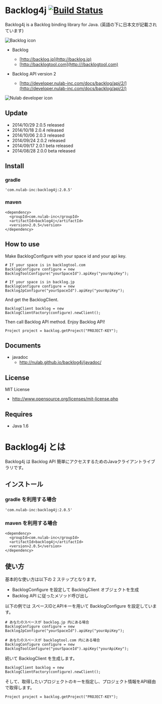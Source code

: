 # Backlog4j [![Build Status](https://travis-ci.org/nulab/backlog4j.svg?branch=master)](https://travis-ci.org/nulab/backlog4j)

Backlog4j is a Backlog binding library for Java.
(英語の下に日本文が記載されています)

![Backlog icon](https://raw.githubusercontent.com/nulab/backlog4j/master/icon.png)

* Backlog 
    * [http://backlog.jp](http://backlog.jp)
    * [http://backlogtool.com](http:///backlogtool.com)

* Backlog API version 2
    * [http://developer.nulab-inc.com/docs/backlog/api/2/](http://developer.nulab-inc.com/docs/backlog/api/2/)

![Nulab developer icon](https://raw.githubusercontent.com/nulab/backlog4j/master/dev_icon.png)

## Update
* 2014/10/29 2.0.5 released
* 2014/10/18 2.0.4 released
* 2014/10/06 2.0.3 released
* 2014/09/24 2.0.2 released
* 2014/09/17 2.0.1 beta released
* 2014/08/28 2.0.0 beta released

## Install

### gradle

    'com.nulab-inc:backlog4j:2.0.5'

### maven

    <dependency>
      <groupId>com.nulab-inc</groupId>
      <artifactId>backlog4j</artifactId>
      <version>2.0.5</version>
    </dependency>

## How to use
Make BacklogConfigure with your space id and your api key.
    
    # If your space is in backlogtool.com
    BacklogConfigure configure = new BacklogToolConfigure("yourSpaceId").apiKey("yourApiKey");

    # If your space is in backlog.jp
    BacklogConfigure configure = new BacklogJpConfigure("yourSpaceId").apiKey("yourApiKey");
                            
And get the BacklogClient.
                            
    BacklogClient backlog = new BacklogClientFactory(configure).newClient();


Then call Backlog API method. Enjoy Backlog API!

    Project project = backlog.getProject("PROJECT-KEY");



## Documents

* javadoc
    * http://nulab.github.io/backlog4j/javadoc/

## License

MIT License

* http://www.opensource.org/licenses/mit-license.php

## Requires
* Java 1.6


# Backlog4j とは
Backlog4j は Backlog API 簡単にアクセスするためのJavaクライアントライブラリです。

## インストール

### gradle を利用する場合

    'com.nulab-inc:backlog4j:2.0.5'

### maven を利用する場合

    <dependency>
      <groupId>com.nulab-inc</groupId>
      <artifactId>backlog4j</artifactId>
      <version>2.0.5</version>
    </dependency>

## 使い方

基本的な使い方は以下の 2 ステップとなります。

* BacklogConfigure を設定して BacklogClient オブジェクトを生成
* Backlog API に従ったメソッド呼び出し

以下の例では スペースIDとAPIキーを用いて BacklogConfigure を設定しています。

    # あなたのスペースが backlog.jp 内にある場合 
    BacklogConfigure configure = new BacklogJpConfigure("yourSpaceId").apiKey("yourApiKey");
    
    # あなたのスペースが backlogtool.com 内にある場合
    BacklogConfigure configure = new BacklogToolConfigure("yourSpaceId").apiKey("yourApiKey");

続いて BacklogClient を生成します。
                            
    BacklogClient backlog = new BacklogClientFactory(configure).newClient();

そして、取得したいプロジェクトのキーを指定し、プロジェクト情報をAPI経由で取得します。

    Project project = backlog.getProject("PROJECT-KEY");
    